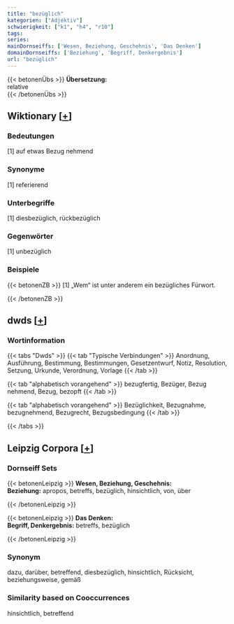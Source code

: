 ```yaml
---
title: "bezüglich"
kategorien: ["Adjektiv"]
schwierigkeit: ["k1", "h4", "r10"]
tags:
series:
mainDornseiffs: ['Wesen, Beziehung, Geschehnis', 'Das Denken']
domainDornseiffs: ['Beziehung', 'Begriff, Denkergebnis']
url: "bezüglich"
---
```


{{< betonenÜbs >}}
**Übersetzung:**  
relative  
{{< /betonenÜbs >}}

## Wiktionary [[+](https://de.wiktionary.org/wiki/bezüglich)]

### Bedeutungen
[1] auf etwas Bezug nehmend  

### Synonyme
[1] referierend  

### Unterbegriffe
[1] diesbezüglich, rückbezüglich  

### Gegenwörter
[1] unbezüglich  

### Beispiele
{{< betonenZB >}}
[1] „Wem“ ist unter anderem ein bezügliches Fürwort.  

{{< /betonenZB >}}


## dwds [[+](https://www.dwds.de/wb/bezüglich)]

### Wortinformation
{{< tabs "Dwds" >}}
{{< tab "Typische Verbindungen" >}}
Anordnung, Ausführung, Bestimmung, Bestimmungen, Gesetzentwurf, Notiz, Resolution, Setzung, Urkunde, Verordnung, Vorlage
{{< /tab >}}

{{< tab "alphabetisch vorangehend" >}}
bezugfertig, Bezüger, Bezug nehmend, Bezug, bezopft
{{< /tab >}}

{{< tab "alphabetisch vorangehend" >}}
Bezüglichkeit, Bezugnahme, bezugnehmend, Bezugrecht, Bezugsbedingung
{{< /tab >}}

{{< /tabs >}}

## Leipzig Corpora [[+](https://corpora.uni-leipzig.de/en/res?word=bezüglich&corpusId=deu_newscrawl-public_2018)]

### Dornseiff Sets
{{< betonenLeipzig >}}
**Wesen, Beziehung, Geschehnis:**  
**Beziehung:** apropos, betreffs, bezüglich, hinsichtlich, von, über  

{{< /betonenLeipzig >}}


{{< betonenLeipzig >}}
**Das Denken:**  
**Begriff, Denkergebnis:** betreffs, bezüglich  

{{< /betonenLeipzig >}}

### Synonym
dazu, darüber, betreffend, diesbezüglich, hinsichtlich, Rücksicht, beziehungsweise, gemäß


### Similarity based on Cooccurrences
hinsichtlich, betreffend

